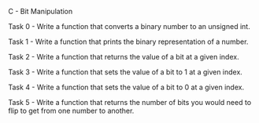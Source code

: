 C - Bit Manipulation

Task 0 - Write a function that converts a binary number to an unsigned int.

Task 1 - Write a function that prints the binary representation of a number.

Task 2 - Write a function that returns the value of a bit at a given index.

Task 3 - Write a function that sets the value of a bit to 1 at a given index.

Task 4 - Write a function that sets the value of a bit to 0 at a given index.

Task 5 - Write a function that returns the number of bits you would need to flip to get from one number to another.
